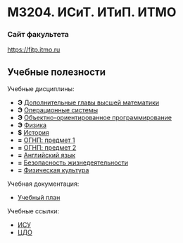 # M3204. ИСиТ. ИТиП. ИТМО

### Сайт факультета
https://fitp.itmo.ru

## Учебные полезности

Учебные дисциплины:

* **Э** [Дополнительные главы высшей математики](Subjects/HigherMathematics.md)
* **Э** [Операционные системы](Subjects/OperatingSystems.md)
* **Э** [Объектно-ориентированное программирование](Subjects/ObjectOrientedProgramming.md)
* **Э** [Физика](Subjects/Physics.md)
* **$** [История](Subjects/History.md)
* **=** [ОГНП: предмет 1](Subjects/Chosen1.md)
* **=** [ОГНП: предмет 2](Subjects/Chosen2.md)
* **=** [Английский язык](https://vk.cc/ak65kn)
* **=** [Безопасность жизнедеятельности](Subjects/LifeSafety.md)
* **=** [Физическая культура](https://isu.ifmo.ru/pls/apex/f?p=2153:15:108337501947348::NO:RP,3::)


Учебная документация:
* [Учебный план](Files/09.03.02_programmirovanie__i_internet-tehnologii.pdf)

Учебные ссылки:
* [ИСУ](https://isu.ifmo.ru/)
* [ЦДО](https://de.ifmo.ru/)
